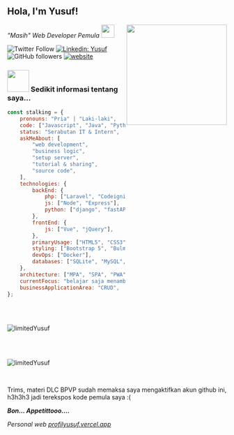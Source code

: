 <h2>Hola, I'm Yusuf!</h2>
<img align='right' src="https://media.giphy.com/media/M9gbBd9nbDrOTu1Mqx/giphy.gif" width="230">
<p><em>"Masih" Web Developer Pemula</em> <img src="https://media.giphy.com/media/WUlplcMpOCEmTGBtBW/giphy.gif" width="30"> </p>

![Twitter Follow](https://img.shields.io/twitter/follow/limitedYusuf?label=Follow)
[![Linkedin: Yusuf](https://img.shields.io/badge/-Muhammad%20Yusuf-blue?style=flat-square&logo=Linkedin&logoColor=white&link=#)](#)
![GitHub followers](https://img.shields.io/github/followers/limitedYusuf?label=Follow&style=social)
[![website](https://img.shields.io/badge/Website-46a2f1.svg?&style=flat-square&logo=Google-Chrome&logoColor=white&link=https://profilyusuf.vercel.app)](https://profilyusuf.vercel.app)

### <img src="https://media.giphy.com/media/VgCDAzcKvsR6OM0uWg/giphy.gif" width="50"> Sedikit informasi tentang saya...

```javascript
const stalking = {
	pronouns: "Pria" | "Laki-laki",
	code: ["Javascript", "Java", "Python", "PHP", "Brainf*ck"],
	status: "Serabutan IT & Intern",
	askMeAbout: [
		"web development",
		"business logic",
		"setup server",
		"tutorial & sharing",
		"source code",
	],
	technologies: {
		backEnd: {
			php: ["Laravel", "Codeigniter"],
			js: ["Node", "Express"],
			python: ["django", "fastAPI"],
		},
		frontEnd: {
			js: ["Vue", "jQuery"],
		},
		primaryUsage: ["HTML5", "CSS3"],
		styling: ["Bootstrap 5", "Bulma", "Material UI"],
		devOps: ["Docker"],
		databases: ["SQLite", "MySQL", "postgreSQL", "redis"],
	},
	architecture: ["MPA", "SPA", "PWA"],
	currentFocus: "belajar saja menambah insight",
	businessApplicationArea: "CRUD",
};
```

<br><br>
<p><img src="https://github-readme-stats.vercel.app/api?username=limitedYusuf&show_icons=true&theme=dark&locale=id" alt="limitedYusuf" /></p>
<br><br>

<p><img src="https://github-readme-streak-stats.herokuapp.com/?user=limitedYusuf&theme=dark" alt="limitedYusuf" /></p>
<br>

<p>Trims, materi DLC BPVP sudah memaksa saya mengaktifkan akun github ini, h3h3h3 jadi terekspos kode pemula saya :( </p>
<em><b>Bon... Appetittooo....</b></em>

<p><em>Personal web <a href="https://profilyusuf.vercel.app" target="_blank">profilyusuf.vercel.app</a>
